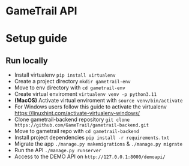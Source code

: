 # GameTrail API 


# Setup guide

## Run locally

- Install virtualenv `pip install virtualenv`
- Create a project directory `mkdir gametrail-env`
- Move to env directory with `cd gametrail-env`
- Create virtual enviroment `virtualenv venv -p python3.11`
- **(MacOS)** Activate virtual enviroment with `source venv/bin/activate` 
- For Windows users follow this guide to activate the virtualenv https://linuxhint.com/activate-virtualenv-windows/
- Clone gametrail-backend repository `git clone https://github.com/GameTrail/gametrail-backend.git`
- Move to gametrail repo with `cd gametrail-backend`
- Install project dependencies `pip install -r requirements.txt`
- Migrate the app `./manage.py makemigrations` & `./manage.py migrate`
- Run the API `./manage.py runserver`
- Access to the DEMO API on `http://127.0.0.1:8000/demoapi/`
